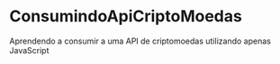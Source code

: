 # ConsumindoApiCriptoMoedas
Aprendendo a consumir a uma API  de criptomoedas utilizando apenas JavaScript
